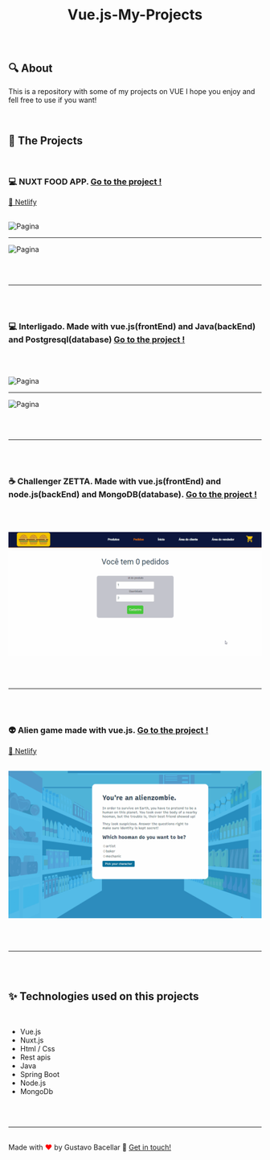 # <p align=center>Vue.js-My-Projects</p>

<br>

## 🔍 About

<p>This is a repository with some of my projects on VUE I hope you enjoy and fell free to use if you want!</p>
<br>

## 🚀 The Projects

<br>

### 💻 NUXT FOOD APP. <a href="https://github.com/gustavobacellarladeira/Vue.js-My-Projects/tree/main/Vue.js-Nuxt.js--Food-%20App">Go to the project !</a>

[🚀 Netlify ](https://nuxt-food.netlify.app/)
<br>
<br>

![Pagina](./github/foodAp1.gif)

<hr>

![Pagina](./github/nuxtfood2.gif)

<br>
<br>

<hr>
<br>
<br>

### 💻 Interligado. Made with vue.js(frontEnd) and Java(backEnd) and Postgresql(database) <a href="https://github.com/gustavobacellarladeira/Vue.js-My-Projects/tree/main/Interligado">Go to the project !</a>

<br>
<br>

![Pagina](./github/interligado.gif)

<hr>

![Pagina](./github/interligado3.gif)

<br>
<br>

<hr>
<br>
<br>

### ☕ Challenger ZETTA. Made with vue.js(frontEnd) and node.js(backEnd) and MongoDB(database). <a href="https://github.com/gustavobacellarladeira/Vue.js-My-Projects/tree/main/Desafio-daZeta">Go to the project !</a>

<br>
<br>

![Pagina](./github/desafiozeta.gif)

<br>
<br>

<hr/>
<br>
<br>

### 👽 Alien game made with vue.js. <a href="https://github.com/gustavobacellarladeira/Vue.js-My-Projects/tree/main/Vue.js-Alien-Game-basicsOfVue.js">Go to the project !</a>

[🚀 Netlify ](https://aliengame-vue.netlify.app/)
<br>
<br>

![Pagina](./github/alianlost.gif)

<br>
<br>

<hr>
<br>
<br>

## ✨ Technologies used on this projects

<br>

<ul>
    <li> Vue.js
    <li> Nuxt.js
    <li> Html / Css
    <li> Rest apis
    <li> Java
    <li> Spring Boot
    <li> Node.js
    <li> MongoDb

</ul>

<br>

<br>
<hr/>
<br>
Made with <span style = "color: red">♥</span> by Gustavo Bacellar 👋 <a href="https://www.linkedin.com/in/gustavo-bacellar/?msgControlName=reply_to_sender&msgConversationId=6714883939833561088&msgOverlay=true">Get in touch!</a>
